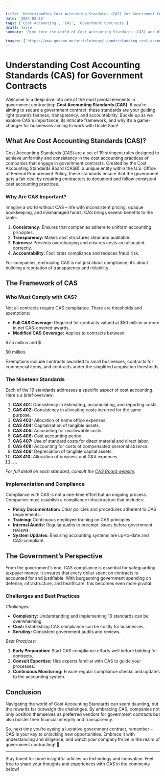 ```yaml
---

title: 'Understanding Cost Accounting Standards (CAS) for Government Contracts'
date: '2024-02-15'
tags: ['Cost Accounting', 'CAS', 'Government Contracts']
draft: false
summary: 'Dive into the world of Cost Accounting Standards (CAS) and discover how they shape government contracts, ensuring fairness, transparency, and fiscal responsibility.'

images: ['https://www.govcon.me/articleimage/./understanding_cost_accounting_standards_cas_for_government_contracts.webp']
---
```


# Understanding Cost Accounting Standards (CAS) for Government Contracts

Welcome to a deep dive into one of the most pivotal elements in government contracting: **Cost Accounting Standards (CAS)**. If you're aiming to secure a government contract, these standards are your guiding light towards fairness, transparency, and accountability. Buckle up as we explore CAS's importance, its intricate framework, and why it’s a game-changer for businesses aiming to work with Uncle Sam!

## What Are Cost Accounting Standards (CAS)?

Cost Accounting Standards (CAS) are a set of 19 stringent rules designed to achieve uniformity and consistency in the cost accounting practices of companies that engage in government contracts. Created by the Cost Accounting Standards Board (CASB), a unique entity within the U.S. Office of Federal Procurement Policy, these standards ensure that the government gets a fair deal by requiring contractors to document and follow consistent cost accounting practices. 

### Why Are CAS Important?

Imagine a world without CAS – rife with inconsistent pricing, opaque bookkeeping, and mismanaged funds. CAS brings several benefits to the table:

1. **Consistency:** Ensures that companies adhere to uniform accounting principles.
2. **Transparency:** Makes cost structures clear and auditable.
3. **Fairness:** Prevents overcharging and ensures costs are allocated correctly.
4. **Accountability:** Facilitates compliance and reduces fraud risk.

For companies, embracing CAS is not just about compliance; it’s about building a reputation of transparency and reliability.

## The Framework of CAS

### Who Must Comply with CAS?

Not all contracts require CAS compliance. There are thresholds and exemptions:

- **Full CAS Coverage:** Required for contracts valued at $50 million or more in net CAS-covered awards.
- **Modified CAS Coverage:** Applies to contracts between 

$7.5 million and $

50 million.

Exemptions include contracts awarded to small businesses, contracts for commercial items, and contracts under the simplified acquisition thresholds.

### The Nineteen Standards

Each of the 19 standards addresses a specific aspect of cost accounting. Here's a brief overview:

1. **CAS 401:** Consistency in estimating, accumulating, and reporting costs.
2. **CAS 402:** Consistency in allocating costs incurred for the same purpose.
3. **CAS 403:** Allocation of home office expenses.
4. **CAS 404:** Capitalization of tangible assets.
5. **CAS 405:** Accounting for unallowable costs.
6. **CAS 406:** Cost accounting period.
7. **CAS 407:** Use of standard costs for direct material and direct labor.
8. **CAS 408:** Accounting for costs of compensated personal absence.
9. **CAS 409:** Depreciation of tangible capital assets.
10. **CAS 410:** Allocation of business unit G&A expenses.
11. **...**

*For full detail on each standard, consult the [CAS Board website](https://www.whitehouse.gov/omb/casb).*

### Implementation and Compliance

Compliance with CAS is not a one-time effort but an ongoing process. Companies must establish a compliance infrastructure that includes:

- **Policy Documentation:** Clear policies and procedures adherent to CAS requirements.
- **Training:** Continuous employee training on CAS principles.
- **Internal Audits:** Regular audits to preempt issues before government reviews.
- **System Updates:** Ensuring accounting systems are up-to-date and CAS-compliant.

## The Government’s Perspective

From the government's end, CAS compliance is essential for safeguarding taxpayer money. It ensures that every dollar spent on contracts is accounted for and justifiable. With burgeoning government spending on defense, infrastructure, and healthcare, this becomes even more pivotal.

### Challenges and Best Practices

*Challenges:*

- **Complexity:** Understanding and implementing 19 standards can be overwhelming.
- **Cost:** Establishing CAS compliance can be costly for businesses.
- **Scrutiny:** Consistent government audits and reviews.

*Best Practices:*

1. **Early Preparation:** Start CAS compliance efforts well before bidding for contracts.
2. **Consult Expertise:** Hire experts familiar with CAS to guide your processes.
3. **Continuous Monitoring:** Ensure regular compliance checks and updates to the accounting system.

## Conclusion

Navigating the world of Cost Accounting Standards can seem daunting, but the rewards far outweigh the challenges. By embracing CAS, companies not only position themselves as preferred vendors for government contracts but also bolster their financial integrity and transparency.

So, next time you’re eyeing a lucrative government contract, remember – CAS is your key to unlocking new opportunities. Embrace it with understanding and diligence, and watch your company thrive in the realm of government contracting! 🚀

---

Stay tuned for more insightful articles on technology and innovation. Feel free to share your thoughts and experiences with CAS in the comments below!